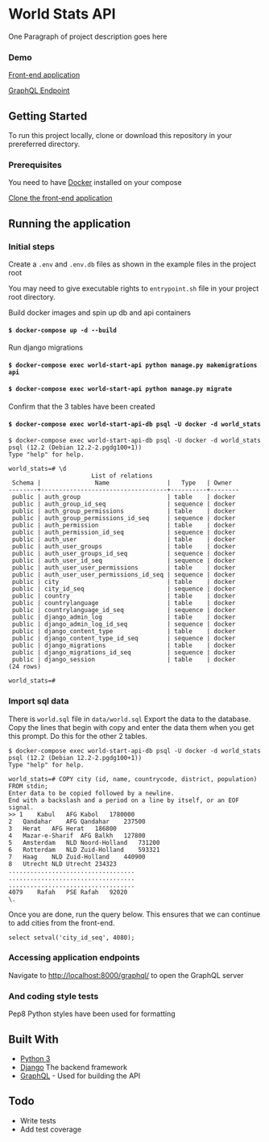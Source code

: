 # World Stats API

One Paragraph of project description goes here

### Demo
[Front-end application](http://world-countries-api.s3-website.eu-west-3.amazonaws.com)

[GraphQL Endpoint](http://ec2-15-188-83-208.eu-west-3.compute.amazonaws.com/graphql/)

## Getting Started

To run this project locally, clone or download this repository in your prereferred directory.

### Prerequisites

You need to have [Docker](https://www.docker.com/get-started)  installed on your compose

[Clone the front-end application](https://github.com/ashermcoa/world-countries-ui)

## Running the application

### Initial steps
Create a `.env` and `.env.db` files as shown in the example files in the project root 

You may need to give executable rights to `entrypoint.sh` file in your project root directory.

Build docker images and spin up db and api containers
#### `$ docker-compose up -d --build`

Run django migrations
#### `$ docker-compose exec world-start-api python manage.py makemigrations api`
#### `$ docker-compose exec world-start-api python manage.py migrate`

Confirm that the 3 tables have been created
#### `$ docker-compose exec world-start-api-db psql -U docker -d world_stats`

```
$ docker-compose exec world-start-api-db psql -U docker -d world_stats
psql (12.2 (Debian 12.2-2.pgdg100+1))
Type "help" for help.

world_stats=# \d
                       List of relations
 Schema |               Name                |   Type   | Owner  
--------+-----------------------------------+----------+--------
 public | auth_group                        | table    | docker
 public | auth_group_id_seq                 | sequence | docker
 public | auth_group_permissions            | table    | docker
 public | auth_group_permissions_id_seq     | sequence | docker
 public | auth_permission                   | table    | docker
 public | auth_permission_id_seq            | sequence | docker
 public | auth_user                         | table    | docker
 public | auth_user_groups                  | table    | docker
 public | auth_user_groups_id_seq           | sequence | docker
 public | auth_user_id_seq                  | sequence | docker
 public | auth_user_user_permissions        | table    | docker
 public | auth_user_user_permissions_id_seq | sequence | docker
 public | city                              | table    | docker
 public | city_id_seq                       | sequence | docker
 public | country                           | table    | docker
 public | countrylanguage                   | table    | docker
 public | countrylanguage_id_seq            | sequence | docker
 public | django_admin_log                  | table    | docker
 public | django_admin_log_id_seq           | sequence | docker
 public | django_content_type               | table    | docker
 public | django_content_type_id_seq        | sequence | docker
 public | django_migrations                 | table    | docker
 public | django_migrations_id_seq          | sequence | docker
 public | django_session                    | table    | docker
(24 rows)

world_stats=# 
```

### Import sql data
There is `world.sql` file in `data/world.sql`
Export the data to the database. Copy the lines that begin with copy and enter the data them when you get this prompt. Do this for the
other 2 tables.
```
$ docker-compose exec world-start-api-db psql -U docker -d world_stats
psql (12.2 (Debian 12.2-2.pgdg100+1))
Type "help" for help.

world_stats=# COPY city (id, name, countrycode, district, population) FROM stdin;
Enter data to be copied followed by a newline.
End with a backslash and a period on a line by itself, or an EOF signal.
>> 1	Kabul	AFG	Kabol	1780000
2	Qandahar	AFG	Qandahar	237500
3	Herat	AFG	Herat	186800
4	Mazar-e-Sharif	AFG	Balkh	127800
5	Amsterdam	NLD	Noord-Holland	731200
6	Rotterdam	NLD	Zuid-Holland	593321
7	Haag	NLD	Zuid-Holland	440900
8	Utrecht	NLD	Utrecht	234323
...................................
...................................
...................................
4079	Rafah	PSE	Rafah	92020
\.
```
Once you are done, run the query below. This ensures that we can continue to add cities from the front-end.

`select setval('city_id_seq', 4080);`

### Accessing application endpoints 
Navigate to [http://localhost:8000/graphql/](http://localhost:80/graphql/) to open the GraphQL server

### And coding style tests

Pep8 Python styles have been used for formatting 


## Built With

- [Python 3](https://docs.python.org/3/) 
- [Django](https://docs.djangoproject.com/en/3.0) The backend framework
- [GraphQL](https://graphql.org/) - Used for building the API

## Todo
* Write tests
* Add test coverage